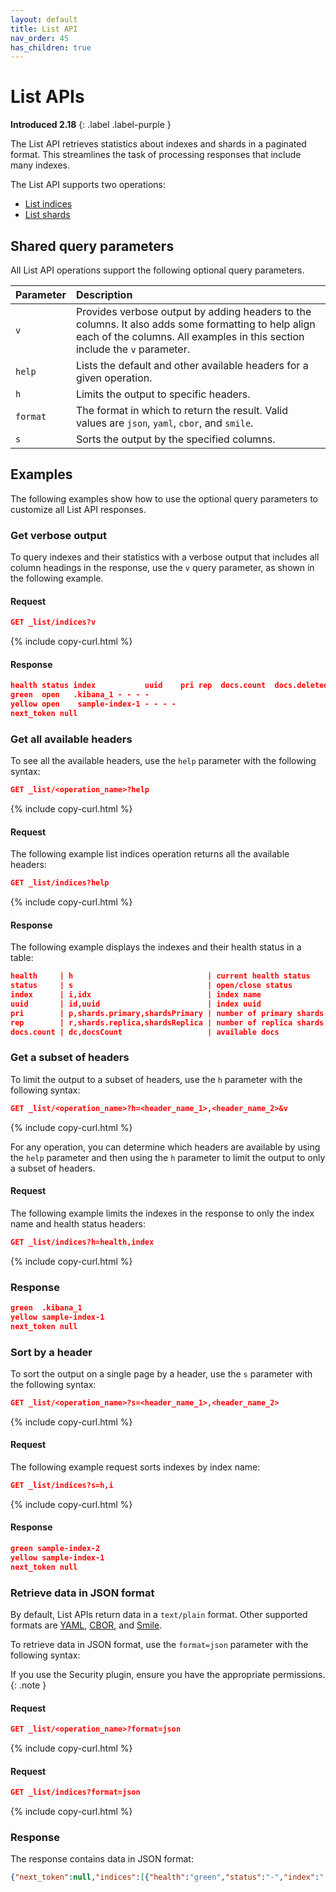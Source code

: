 ```yaml
---
layout: default
title: List API
nav_order: 45
has_children: true
---
```


# List APIs
**Introduced 2.18**
{: .label .label-purple }

The List API retrieves statistics about indexes and shards in a paginated format. This streamlines the task of processing responses that include many indexes.

The List API supports two operations:

- [List indices]({{site.url}}{{site.baseurl}}/api-reference/list/list-indices/)
- [List shards]({{site.url}}{{site.baseurl}}/api-reference/list/list-shards/)

## Shared query parameters

All List API operations support the following optional query parameters.

Parameter | Description
:--- | :--- |
`v` |  Provides verbose output by adding headers to the columns. It also adds some formatting to help align each of the columns. All examples in this section include the `v` parameter.
`help` | Lists the default and other available headers for a given operation.
`h`  |  Limits the output to specific headers.
`format` |  The format in which to return the result. Valid values are `json`, `yaml`, `cbor`, and `smile`.
`s` | Sorts the output by the specified columns.

## Examples

The following examples show how to use the optional query parameters to customize all List API responses.


### Get verbose output

To query indexes and their statistics with a verbose output that includes all column headings in the response, use the `v` query parameter, as shown in the following example.

#### Request

```json
GET _list/indices?v
```
{% include copy-curl.html %}

#### Response

```json
health status index           uuid    pri rep  docs.count  docs.deleted
green  open   .kibana_1 - - - -              
yellow open    sample-index-1 - - - -
next_token null
```


### Get all available headers

To see all the available headers, use the `help` parameter with the following syntax:

```json
GET _list/<operation_name>?help
```
{% include copy-curl.html %}

#### Request

The following example list indices operation returns all the available headers:

```json
GET _list/indices?help
```
{% include copy-curl.html %}

#### Response

The following example displays the indexes and their health status in a table:

```json
health     | h                              | current health status
status     | s                              | open/close status
index      | i,idx                          | index name
uuid       | id,uuid                        | index uuid
pri        | p,shards.primary,shardsPrimary | number of primary shards
rep        | r,shards.replica,shardsReplica | number of replica shards
docs.count | dc,docsCount                   | available docs
```

### Get a subset of headers

To limit the output to a subset of headers, use the `h` parameter with the following syntax:

```json
GET _list/<operation_name>?h=<header_name_1>,<header_name_2>&v
```
{% include copy-curl.html %}

For any operation, you can determine which headers are available by using the `help` parameter and then using the `h` parameter to limit the output to only a subset of headers. 

#### Request

The following example limits the indexes in the response to only the index name and health status headers:

```json
GET _list/indices?h=health,index
```
{% include copy-curl.html %}

### Response

```json
green  .kibana_1
yellow sample-index-1
next_token null
```


### Sort by a header

To sort the output on a single page by a header, use the `s` parameter with the following syntax:

```json
GET _list/<operation_name>?s=<header_name_1>,<header_name_2>
```
{% include copy-curl.html %}

#### Request

The following example request sorts indexes by index name:

```json
GET _list/indices?s=h,i
```
{% include copy-curl.html %}

#### Response

```json
green sample-index-2
yellow sample-index-1
next_token null
```

### Retrieve data in JSON format

By default, List APIs return data in a `text/plain` format. Other supported formats are [YAML](https://yaml.org/), [CBOR](https://cbor.io/), and [Smile](https://github.com/FasterXML/smile-format-specification).


To retrieve data in JSON format, use the `format=json` parameter with the following syntax:

If you use the Security plugin, ensure you have the appropriate permissions.
{: .note }

#### Request

```json
GET _list/<operation_name>?format=json
```
{% include copy-curl.html %}

#### Request

```json
GET _list/indices?format=json
```
{% include copy-curl.html %}

### Response

The response contains data in JSON format:

```json
{"next_token":null,"indices":[{"health":"green","status":"-","index":".kibana_1","uuid":"-","pri":"-","rep":"-","docs.count":"-","docs.deleted":"-","store.size":"-","pri.store.size":"-"},{"health":"yellow","status":"-","index":"sample-index-1","uuid":"-","pri":"-","rep":"-","docs.count":"-","docs.deleted":"-","store.size":"-","pri.store.size":"-"}]}
```

